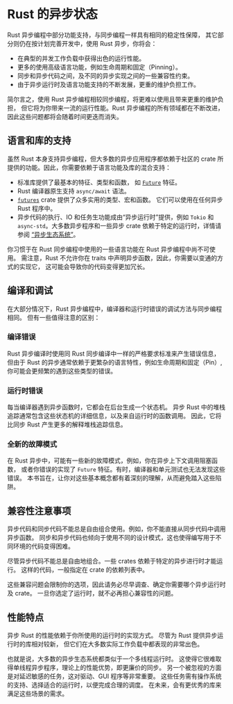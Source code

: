 # Rust 的异步状态

Rust 异步编程中部分功能支持，与同步编程一样具有相同的稳定性保障，
其它部分则仍在按计划完善开发中，使用 Rust 异步，你将会：

- 在典型的并发工作负载中获得出色的运行性能。
- 更多的使用高级语言功能，例如生命周期和固定（Pinning）。
- 同步和异步代码之间，及不同的异步实现之间的一些兼容性约束。
- 由于异步运行时及语言功能支持的不断发展，更重的维护负担工作。

简尔言之，使用 Rust 异步编程相较同步编程，将更难以使用且带来更重的维护负担，
但它将为你带来一流的运行性能。Rust 异步编程的所有领域都在不断改进，
因此这些问题都将会随着时间更迭而消失。

## 语言和库的支持

虽然 Rust 本身支持异步编程，但大多数的异步应用程序都依赖于社区的 crate
所提供的功能。因此，你需要依赖于语言功能及库的混合支持：

- 标准库提供了最基本的特征、类型和函数，
  如 [`Future`](https://doc.rust-lang.org/std/future/trait.Future.html) 
  特征。
- Rust 编译器原生支持 `async/await` 语法。
- [`futures`](https://docs.rs/futures/) crate 提供了众多实用的类型、宏和函数。
  它们可以使用在任何异步 Rust 程序中。
- 异步代码的执行、IO 和任务生功能成由“异步运行时”提供，例如 `Tokio` 和
  `async-std`。大多数异步程序和一些异步 crate 依赖于特定的运行时，详情请参阅
  [“异步生态系统”](../08_ecosystem/00_chapter_zh.md)。

你习惯于在 Rust 同步编程中使用的一些语言功能在 Rust 异步编程中尚不可使用。
需注意，Rust 不允许你在 traits 中声明异步函数，因此，你需要以变通的方式的实现它，
这可能会导致你的代码变得更加冗长。

## 编译和调试

在大部分情况下，Rust 异步编程中，编译器和运行时错误的调试方法与同步编程相同。
但有一些值得注意的区别：

### 编译错误

Rust 异步编译时使用同 Rust 同步编译中一样的严格要求标准来产生错误信息，
但由于 Rust 的异步通常依赖于更繁杂的语言特性，例如生命周期和固定（Pin）,
你可能会更频繁的遇到这些类型的错误。

### 运行时错误

每当编译器遇到异步函数时，它都会在后台生成一个状态机。
异步 Rust 中的堆栈追踪通常包含这些状态机的详细信息，以及来自运行时的函数调用。
因此，它将比同步 Rust 产生更多的解释堆栈追踪信息。

### 全新的故障模式

在 Rust 异步中，可能有一些新的故障模式，例如，你在异步上下文调用阻塞函数，
或者你错误的实现了 `Future` 特征。有时，编译器和单元测试也无法发现这些错误。
本书旨在，让你对这些基本概念都有着深刻的理解，从而避免踏入这些陷阱。

## 兼容性注意事项

异步代码和同步代码不能总是自由组合使用。例如，你不能直接从同步代码中调用异步函数。
同步和异步代码也倾向于使用不同的设计模式，这也使得编写用于不同环境的代码变得困难。

尽管异步代码不能总是自由地组合。一些 crates 依赖于特定的异步进行时才能运行。
这样的代码，一般指定在 crate 的依赖列表中。

这些兼容问题会限制你的选项，因此请务必尽早调查、确定你需要哪个异步运行时及 crate。
一旦你选定了运行时，就不必再担心兼容性的问题。

## 性能特点

异步 Rust 的性能依赖于你所使用的运行时的实现方式。
尽管为 Rust 提供异步运行时的库相对较新，
但它们在大多数实际工作负载中都表现的非常出色。

也就是说，大多数的异步生态系统都类似于一个多线程运行时。
这使得它很难取得单线程异步程序，理论上的性能优势，即更廉价的同步。
另一个被忽视的方面是对延迟敏感的任务，这对驱动、GUI 程序等非常重要。
这些任务需有操作系统的支持、选择适合的运行时，以便完成合理的调度。
在未来，会有更优秀的库来满足这些场景的需求。
